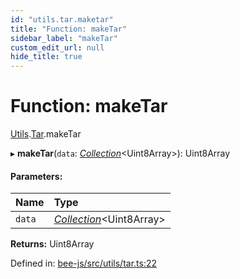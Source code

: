 ```yaml
---
id: "utils.tar.maketar"
title: "Function: makeTar"
sidebar_label: "makeTar"
custom_edit_url: null
hide_title: true
---
```


# Function: makeTar

[Utils](../modules/utils.md).[Tar](../modules/utils.tar.md).makeTar

▸ **makeTar**(`data`: [*Collection*](../types/collection.md)<Uint8Array\>): Uint8Array

#### Parameters:

Name | Type |
:------ | :------ |
`data` | [*Collection*](../types/collection.md)<Uint8Array\> |

**Returns:** Uint8Array

Defined in: [bee-js/src/utils/tar.ts:22](https://github.com/ethersphere/bee-js/blob/0ac3a7d/src/utils/tar.ts#L22)
